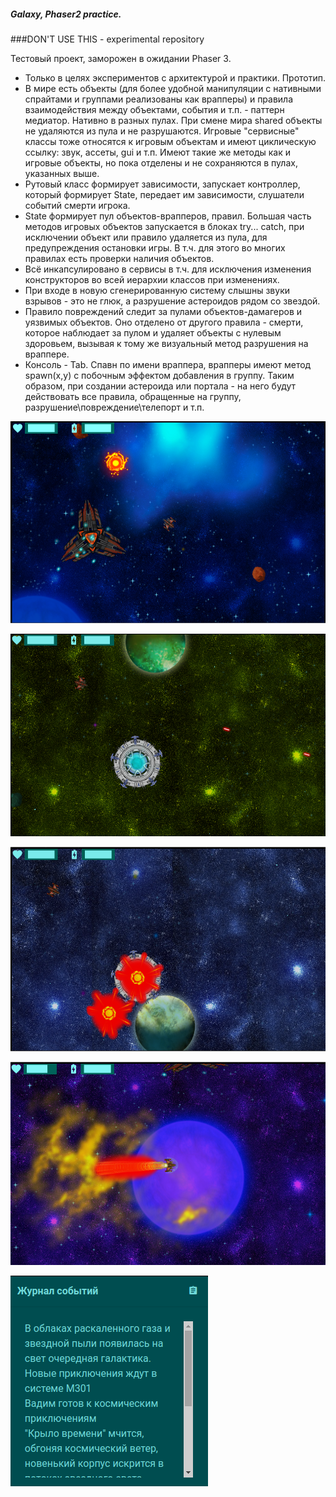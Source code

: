 ##### Galaxy, Phaser2 practice.

###DON'T USE THIS - experimental repository

Тестовый проект, заморожен в ожидании Phaser 3.

* Только в целях экспериментов с архитектурой и практики. Прототип.
* В мире есть объекты (для более удобной манипуляции с нативными спрайтами и группами реализованы как врапперы) и правила взаимодействия между объектами, события и т.п. - паттерн медиатор. Нативно в разных пулах. При смене мира shared объекты не удаляются из пула и не разрушаются. Игровые "сервисные" классы тоже относятся к игровым объектам и имеют циклическую ссылку: звук, ассеты, gui и т.п. Имеют такие же методы как и игровые объекты, но пока отделены и не сохраняются в пулах, указанных выше.
* Рутовый класс формирует зависимости, запускает контроллер, который формирует State, передает им зависимости, слушатели событий смерти игрока.
* State формирует пул объектов-врапперов, правил. Большая часть методов игровых объектов запускается в блоках try... catch, при исключении объект или правило удаляется из пула, для предупреждения остановки игры. В т.ч. для этого во многих правилах есть проверки наличия объектов.
* Всё инкапсулировано в сервисы в т.ч. для исключения изменения конструкторов во всей иерархии классов при изменениях.
* При входе в новую сгенерированную систему слышны звуки взрывов - это не глюк, а разрушение астероидов рядом со звездой.
* Правило повреждений следит за пулами объектов-дамагеров и уязвимых объектов. Оно отделено от другого правила - смерти, которое наблюдает за пулом и удаляет объекты с нулевым здоровьем, вызывая к тому же визуальный метод разрушения на враппере.
* Консоль - Tab. Спавн по имени враппера, врапперы имеют метод spawn(x,y) с побочным эффектом добавления в группу. Таким образом, при создании астероида или портала - на него будут действовать все правила, обращенные на группу,  разрушение\повреждение\телепорт и т.п.


![]( ./project/screenshots/screen1.png "screen 1")

![]( ./project/screenshots/screen2.png "screen 2")

![]( ./project/screenshots/screen3.png "screen 3")

![]( ./project/screenshots/screen4.png "screen 4")

![]( ./project/screenshots/screen5.png "screen 5")
